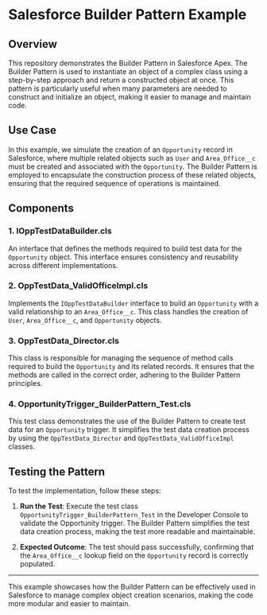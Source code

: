 # Salesforce Builder Pattern Example

## Overview

This repository demonstrates the Builder Pattern in Salesforce Apex. The Builder Pattern is used to instantiate an object of a complex class using a step-by-step approach and return a constructed object at once. This pattern is particularly useful when many parameters are needed to construct and initialize an object, making it easier to manage and maintain code.

## Use Case

In this example, we simulate the creation of an `Opportunity` record in Salesforce, where multiple related objects such as `User` and `Area_Office__c` must be created and associated with the `Opportunity`. The Builder Pattern is employed to encapsulate the construction process of these related objects, ensuring that the required sequence of operations is maintained.

## Components

### 1. **IOppTestDataBuilder.cls**
An interface that defines the methods required to build test data for the `Opportunity` object. This interface ensures consistency and reusability across different implementations.

### 2. **OppTestData_ValidOfficeImpl.cls**
Implements the `IOppTestDataBuilder` interface to build an `Opportunity` with a valid relationship to an `Area_Office__c`. This class handles the creation of `User`, `Area_Office__c`, and `Opportunity` objects.

### 3. **OppTestData_Director.cls**
This class is responsible for managing the sequence of method calls required to build the `Opportunity` and its related records. It ensures that the methods are called in the correct order, adhering to the Builder Pattern principles.

### 4. **OpportunityTrigger_BuilderPattern_Test.cls**
This test class demonstrates the use of the Builder Pattern to create test data for an `Opportunity` trigger. It simplifies the test data creation process by using the `OppTestData_Director` and `OppTestData_ValidOfficeImpl` classes.

## Testing the Pattern

To test the implementation, follow these steps:

1. **Run the Test**: Execute the test class `OpportunityTrigger_BuilderPattern_Test` in the Developer Console to validate the Opportunity trigger. The Builder Pattern simplifies the test data creation process, making the test more readable and maintainable.

2. **Expected Outcome**: The test should pass successfully, confirming that the `Area_Office__c` lookup field on the `Opportunity` record is correctly populated.

---

This example showcases how the Builder Pattern can be effectively used in Salesforce to manage complex object creation scenarios, making the code more modular and easier to maintain.
